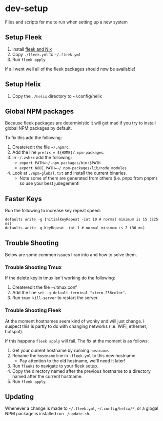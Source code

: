 # dev-setup

Files and scripts for me to run when setting up a new system

## Setup Fleek

1. Install [fleek and Nix](https://getfleek.dev/docs/installation)
2. Copy `./fleek.yml` to `~/.fleek.yml` 
3. Run `fleek apply`

If all went well all of the fleek packages should now be available!

## Setup Helix

1. Copy the `./helix` directory to ~/.config/helix


## Global NPM packages

Because fleek packages are deterministic it will get mad if you try to install global NPM packages by default.

To fix this add the following:

1. Create/edit the file `~/.npmrc`.
2. Add the line `prefix = ${HOME}/.npm-packages`.
3. In `~/.zshrc` add the following:
    - `export PATH=~/.npm-packages/bin:$PATH`
    - `export NODE_PATH=~/.npm-packages/lib/node_modules`
4. Look at `./npm-global.txt` and install the current binaries.
    - Note some of them are generated from others (i.e. pnpx from pnpm) so use your best judegement!

## Faster Keys

Run the following to increase key repeat speed:

```
defaults write -g InitialKeyRepeat -int 10 # normal minimum is 15 (225 ms)
defaults write -g KeyRepeat -int 1 # normal minimum is 2 (30 ms)
```
 
## Trouble Shooting

Below are some common issues I ran into and how to solve them.

### Trouble Shooting Tmux

If the delete key in tmux isn't working do the following:

1. Create/edit the file ~/.tmux.conf
2. Add the line `set -g default-terminal "xterm-256color"`.
3. Run `tmux kill-server` to restart the server.


### Trouble Shooting Fleek

At the moment hostnames seem kind of wonky and will just change. I suspect this is partly to do with changing networks (i.e. WiFi, ethernet, hotspot).

If this happens `fleek apply` will fail. The fix at the moment is as follows:

1. Get your current hostname by running `hostname`.
2. Rename the `hostname` line in `.fleek.yml` to this new hostname.
    - Pay attention to the old hostname, we'll need it later!
3. Run `fleeks` to navigate to your fleek setup.
4. Copy the directory named after the previous hostname to a directory named after the current hostname.
5. Run `fleek apply`.

## Updating

Whenever a change is made to `~/.fleek.yml`, `~/.config/helix/*`, or a glogal NPM package is installed run `./update.sh`.

